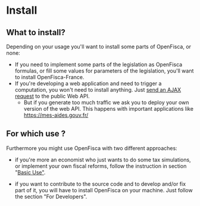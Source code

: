 # Install

## What to install?

Depending on your usage you'll want to install some parts of OpenFisca, or none:

- If you need to implement some parts of the legislation as OpenFisca formulas, or fill some values for parameters of the legislation, you'll want to install OpenFisca-France.
- If you're developing a web application and need to trigger a computation, you won't need to install anything. Just [send an AJAX request](../openfisca-web-api/index.html) to the public Web API.
  - But if you generate too much traffic we ask you to deploy your own version of the web API. This happens with important applications like https://mes-aides.gouv.fr/

## For which use ?

Furthermore you might use OpenFisca with two different approaches:

* if you're more an economist who just wants to do some tax simulations, or implement your own fiscal reforms, follow the instruction in section "[Basic Use"](https://www.gitbook.com/book/edarin/openfisca-gitbook/edit#/edit/master/en/basic_use.md).

* if you want to contribute to the source code and to develop and/or fix part of it, you will have to install OpenFisca on your machine. Just follow the section "For Developers".


